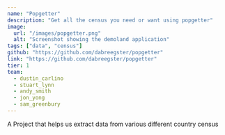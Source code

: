 ```yaml
---
name: "Popgetter"
description: "Get all the census you need or want using popgetter"
image:
  url: "/images/popgetter.png"
  alt: "Screenshot showing the demoland application"
tags: ["data", "census"]
github: "https://github.com/dabreegster/popgetter"
link: "https://github.com/dabreegster/popgetter"
tier: 1
team:
  - dustin_carlino
  - stuart_lynn
  - andy_smith
  - jon_yong
  - sam_greenbury
---
```


A Project that helps us extract data from various different country census
